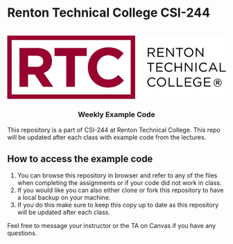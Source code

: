 # Renton Technical College CSI-244
<br />    

<div align="center">  
    <img src="logo.jpg" alt="Logo">
    <h3 align="center">Weekly Example Code</h3>
</div>

This repository is a part of CSI-244 at Renton Technical College. This repo will be updated after each class with example code from the lectures.

## How to access the example code

1. You can browse this repository in browser and refer to any of the files when completing the assignments or if your code did not work in class.
2. If you would like you can also either clone or fork this repository to have a local backup on your machine.
3. If you do this make sure to keep this copy up to date as this repository will be updated after each class.

Feel free to message your instructor or the TA on Canvas if you have any questions.
